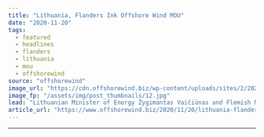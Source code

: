 ```yaml
---
title: "Lithuania, Flanders Ink Offshore Wind MOU"
date: "2020-11-20"
tags: 
  - featured
  - headlines
  - flanders
  - lithuania
  - mou
  - offshorewind
source: "offshorewind"
image_url: "https://cdn.offshorewind.biz/wp-content/uploads/sites/2/2020/11/20091822/Flanders-Lithuania-MoU_-sorce-Lithuanian-government_cropped.jpg"
image_fp: "/assets/img/post_thumbnails/12.jpg"
lead: "Lithuanian Minister of Energy Žygimantas Vaičiūnas and Flemish Minister of Energy Zuhal Demir signed"
article_url: "https://www.offshorewind.biz/2020/11/20/lithuania-flanders-ink-offshore-wind-mou/"
---
```


---
